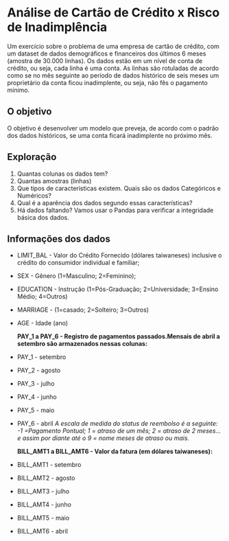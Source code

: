 # Análise de Cartão de Crédito x Risco de Inadimplência
Um exercício sobre o problema de uma empresa de cartão de crédito, com um dataset de dados demográficos e financeiros dos últimos 6 meses (amostra de 30.000 linhas). Os dados estão em um nível de conta de crédito, ou seja, cada linha é uma conta.
As linhas são rotuladas de acordo como se no mês seguinte ao período de dados histórico de seis meses um proprietário da conta ficou inadimplente, ou seja, não fês o pagamento mínimo.

## O objetivo
O objetivo é desenvolver um modelo que preveja, de acordo com o padrão dos dados históricos, se uma conta ficará inadimplente no próximo mês.


## Exploração
1. Quantas colunas os dados tem?
2. Quantas amostras (linhas)
3. Que tipos de caracteristicas existem. Quais são os dados Categóricos e Numéricos?
4. Qual é a aparência dos dados segundo essas características?
5. Há dados faltando?
Vamos usar o Pandas para verificar a integridade básica dos dados.

## Informações dos dados
- LIMIT_BAL - Valor do Crédito Fornecido (dólares taiwaneses) inclusive o crédito do consumidor individual e familiar;
- SEX - Gênero (1=Masculino; 2=Feminino);
- EDUCATION - Instrução (1=Pós-Graduação; 2=Universidade; 3=Ensino Médio; 4=Outros)
- MARRIAGE - (1=casado; 2=Solteiro; 3=Outros)
- AGE - Idade (ano)

  **PAY_1 a PAY_6 - Registro de pagamentos passados.Mensais de abril a setembro são armazenados nessas colunas:**
- PAY_1 - setembro
- PAY_2 - agosto
- PAY_3 - julho
- PAY_4 - junho
- PAY_5 - maio
- PAY_6 - abril
  *A escala de medida do status de reembolso é a seguinte: -1 =Pagamento Pontual; 1 = atraso de um mês; 2 = atraso de 2 meses... e assim por diante até o 9 = nome meses de atraso ou mais.*

  **BILL_AMT1 a BILL_AMT6 - Valor da fatura (em dólares taiwaneses):**
- BILL_AMT1 - setembro
- BILL_AMT2 - agosto
- BILL_AMT3 - julho
- BILL_AMT4 - junho
- BILL_AMT5 - maio
- BILL_AMT6 - abril
